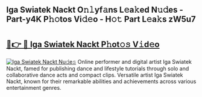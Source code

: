 ## Iga Swiatek Nackt O𝚗𝚕yf𝚊ns L𝚎a𝚔ed N𝚞𝚍es - Part-y4K P𝚑𝚘tos Vi𝚍𝚎o - H𝚘𝚝 Part L𝚎a𝚔s zW5u7

# <h2><a href="http://kf5vco6.oniu.top/?m=Iga+Swiatek+Nackt">🔗👉 🔴 Iga Swiatek Nackt P𝚑ot𝚘𝚜 V𝚒d𝚎o</a></h2>

[![Iga Swiatek Nackt Nu𝚍e𝚜](https://i.imgur.com/0qMVB7G.gif)](http://kf5vco6.oniu.top/?m=Iga+Swiatek+Nackt)
Online performer and digital artist Iga Swiatek Nackt, famed for publishing dance and lifestyle tutorials through solo and collaborative dance acts and compact clips. Versatile artist Iga Swiatek Nackt, known for their remarkable abilities and achievements across various entertainment genres.  
